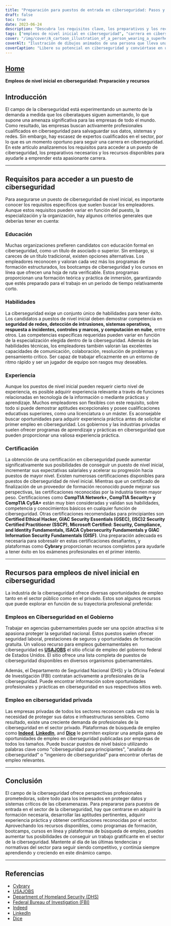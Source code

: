 ```yaml
---
title: "Preparación para puestos de entrada en ciberseguridad: Pasos y recursos esenciales"
draft: false
toc: true
date: 2023-06-24
description: "Descubra los requisitos clave, los preparativos y los recursos para los puestos de entrada en ciberseguridad para iniciar su carrera en este campo de gran demanda."
tags: ["empleos de nivel inicial en ciberseguridad", "carrera en ciberseguridad", "requisitos del puesto", "educación en ciberseguridad", "competencias en ciberseguridad", "adquirir experiencia", "certificaciones de ciberseguridad", "empleos públicos en ciberseguridad", "empleos en ciberseguridad en el sector privado", "plataformas de búsqueda de empleo", "programas de formación en ciberseguridad", "cursos en línea", "aprendizaje en ciberseguridad", "prácticas en ciberseguridad", "USAJOBS", "Departamento de Seguridad Interior", "FBI", "En efecto", "LinkedIn", "Dados", "industria de la ciberseguridad", "tendencias del sector", "proteger los datos", "seguridad del sistema", "amenazas cibernéticas", "desarrollo profesional", "crecimiento profesional", "normativa del sector", "recursos de ciberseguridad", "oportunidades de empleo"]
cover: "/img/cover/A_cartoon_illustration_of_a_person_wearing_a_superhero_cape.png"
coverAlt: "Ilustración de dibujos animados de una persona que lleva una capa de superhéroe, sostiene un escudo y está delante de un ordenador con candados y escudos a su alrededor."
coverCaption: "Libere su potencial en ciberseguridad y conviértase en un ciberdefensor."
---
```


## [Home](/cyber-security-career-playbook-start/)

**Empleos de nivel inicial en ciberseguridad: Preparación y recursos**

## Introducción

El campo de la ciberseguridad está experimentando un aumento de la demanda a medida que los ciberataques siguen aumentando, lo que supone una amenaza significativa para las empresas de todo el mundo. Como resultado, las empresas buscan activamente profesionales cualificados en ciberseguridad para salvaguardar sus datos, sistemas y redes. Sin embargo, hay escasez de expertos cualificados en el sector, por lo que es un momento oportuno para seguir una carrera en ciberseguridad. En este artículo analizaremos los requisitos para acceder a un puesto de ciberseguridad, los preparativos necesarios y los recursos disponibles para ayudarle a emprender esta apasionante carrera.

______

## Requisitos para acceder a un puesto de ciberseguridad

Para asegurarse un puesto de ciberseguridad de nivel inicial, es importante conocer los requisitos específicos que suelen buscar los empleadores. Aunque estos requisitos pueden variar en función del puesto, la especialización y la organización, hay algunos criterios generales que deberías tener en cuenta:

### Educación

Muchas organizaciones prefieren candidatos con educación formal en ciberseguridad, como un título de asociado o superior. Sin embargo, si careces de un título tradicional, existen opciones alternativas. Los empleadores reconocen y valoran cada vez más los programas de formación estructurados, los bootcamps de ciberseguridad y los cursos en línea que ofrecen una hoja de ruta verificable. Estos programas proporcionan una formación teórica y práctica de inmersión, garantizando que estés preparado para el trabajo en un periodo de tiempo relativamente corto.

### Habilidades

La ciberseguridad exige un conjunto único de habilidades para tener éxito. Los candidatos a puestos de nivel inicial deben demostrar competencia en **seguridad de redes, detección de intrusiones, sistemas operativos, respuesta a incidentes, controles y marcos, y computación en nube**, entre otros. Las competencias específicas requeridas pueden variar en función de la especialización elegida dentro de la ciberseguridad. Además de las habilidades técnicas, los empleadores también valoran las excelentes capacidades de comunicación, colaboración, resolución de problemas y pensamiento crítico. Ser capaz de trabajar eficazmente en un entorno de ritmo rápido y ser un jugador de equipo son rasgos muy deseables.

### Experiencia

Aunque los puestos de nivel inicial pueden requerir cierto nivel de experiencia, es posible adquirir experiencia relevante a través de funciones relacionadas en tecnología de la información o mediante prácticas y aprendizaje. Muchos empleadores son flexibles con este requisito, sobre todo si puede demostrar aptitudes excepcionales y posee cualificaciones educativas superiores, como una licenciatura o un máster. Es aconsejable buscar oportunidades para adquirir experiencia práctica antes de solicitar el primer empleo en ciberseguridad. Los gobiernos y las industrias privadas suelen ofrecer programas de aprendizaje y prácticas en ciberseguridad que pueden proporcionar una valiosa experiencia práctica.

### Certificación

La obtención de una certificación en ciberseguridad puede aumentar significativamente sus posibilidades de conseguir un puesto de nivel inicial, incrementar sus expectativas salariales y acelerar su progresión hacia puestos de mayor nivel. Existen numerosas certificaciones disponibles para puestos de ciberseguridad de nivel inicial. Mientras que un certificado de finalización de un proveedor de formación reconocido puede mejorar sus perspectivas, las certificaciones reconocidas por la industria tienen mayor peso. Certificaciones como **CompTIA Network+, CompTIA Security+ y CompTIA CySA+** están muy bien consideradas y validan sus habilidades, competencia y conocimientos básicos en cualquier función de ciberseguridad. Otras certificaciones recomendadas para principiantes son **Certified Ethical Hacker, GIAC Security Essentials (GSEC), (ISC)2 Security Certified Practitioner (SSCP), Microsoft Certified: Security, Compliance, and Identity Fundamentals, ISACA Cybersecurity Fundamentals y GIAC Information Security Fundamentals (GISF)**. Una preparación adecuada es necesaria para sobresalir en estas certificaciones desafiantes, y plataformas como **Cybrary** proporcionan recursos completos para ayudarle a tener éxito en los exámenes profesionales en el primer intento.

______

## Recursos para empleos de nivel inicial en ciberseguridad

La industria de la ciberseguridad ofrece diversas oportunidades de empleo tanto en el sector público como en el privado. Estos son algunos recursos que puede explorar en función de su trayectoria profesional preferida:

### Empleos en Ciberseguridad en el Gobierno

Trabajar en agencias gubernamentales puede ser una opción atractiva si te apasiona proteger la seguridad nacional. Estos puestos suelen ofrecer seguridad laboral, prestaciones de seguros y oportunidades de formación gratuita. Un valioso recurso para empleos gubernamentales en ciberseguridad es [**USAJOBS**](https://www.usajobs.gov/) el sitio oficial de empleo del gobierno federal de Estados Unidos. El sitio ofrece una lista completa de puestos de ciberseguridad disponibles en diversos organismos gubernamentales.

Además, el Departamento de Seguridad Nacional (DHS) y la Oficina Federal de Investigación (FBI) contratan activamente a profesionales de la ciberseguridad. Puede encontrar información sobre oportunidades profesionales y prácticas en ciberseguridad en sus respectivos sitios web.

### Empleo en ciberseguridad privada

Las empresas privadas de todos los sectores reconocen cada vez más la necesidad de proteger sus datos e infraestructuras sensibles. Como resultado, existe una creciente demanda de profesionales de la ciberseguridad en el sector privado. Plataformas de búsqueda de empleo como [**Indeed**](https://www.indeed.com/), [**LinkedIn**](https://www.linkedin.com/), and [**Dice**](https://www.dice.com/) le permiten explorar una amplia gama de oportunidades de empleo en ciberseguridad publicadas por empresas de todos los tamaños. Puede buscar puestos de nivel básico utilizando palabras clave como "ciberseguridad para principiantes", "analista de ciberseguridad" o "ingeniero de ciberseguridad" para encontrar ofertas de empleo relevantes.

______

## Conclusión

El campo de la ciberseguridad ofrece perspectivas profesionales prometedoras, sobre todo para los interesados en proteger datos y sistemas críticos de las ciberamenazas. Para prepararse para puestos de entrada en el sector de la ciberseguridad, hay que centrarse en adquirir la formación necesaria, desarrollar las aptitudes pertinentes, adquirir experiencia práctica y obtener certificaciones reconocidas por el sector. Aprovechando los recursos disponibles, como programas de formación, bootcamps, cursos en línea y plataformas de búsqueda de empleo, puedes aumentar tus posibilidades de conseguir un trabajo gratificante en el sector de la ciberseguridad. Mantente al día de las últimas tendencias y normativas del sector para seguir siendo competitivo, y continúa siempre aprendiendo y creciendo en este dinámico campo.

______

## Referencias

- [Cybrary](https://www.cybrary.it/)
- [USAJOBS](https://www.usajobs.gov/)
- [Department of Homeland Security (DHS)](https://www.dhs.gov/)
- [Federal Bureau of Investigation (FBI)](https://www.fbi.gov/)
- [Indeed](https://www.indeed.com/)
- [LinkedIn](https://www.linkedin.com/)
- [Dice](https://www.dice.com/)
